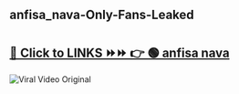 
 ## anfisa_nava-Only-Fans-Leaked

# <h2><a href="https://clipsfans.com/anfisa_nava&ref=git">🔗 Click to LINKS ⏩⏩ 👉 🟢 anfisa nava </a></h2>

<a href="https://clipsfans.com/anfisa_nava&ref=git" rel="nofollow" data-target="animated-image.originalLink"><img src="https://i.ibb.co.com/xMMVF88/686577567.gif" alt="Viral Video Original" style="max-width: 100%; display: inline-block;" data-target="animated-image.originalImage"></a>
